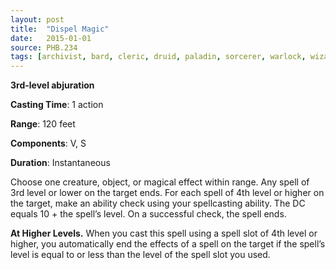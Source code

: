 ```yaml
---
layout: post
title:  "Dispel Magic"
date:   2015-01-01
source: PHB.234
tags: [archivist, bard, cleric, druid, paladin, sorcerer, warlock, wizard, level3, abjuration]
---
```


**3rd-level abjuration**

**Casting Time**: 1 action

**Range**: 120 feet

**Components**: V, S

**Duration**: Instantaneous

Choose one creature, object, or magical effect within range. Any spell of 3rd level or lower on the target ends. For each spell of 4th level or higher on the target, make an ability check using your spellcasting ability. The DC equals 10 + the spell’s level. On a successful check, the spell ends.

**At Higher Levels.** When you cast this spell using a spell slot of 4th level or higher, you automatically end the effects of a spell on the target if the spell’s level is equal to or less than the level of the spell slot you used.
